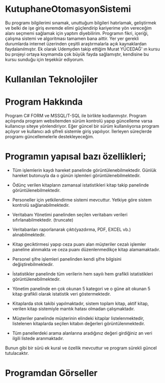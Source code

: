 # KutuphaneOtomasyonSistemi

Bu programı bilgilerimi sınamak, unuttuğum bilgileri hatırlamak, geliştirmek ve belki de işe giriş evremde elimi güçlendirip kariyerime yön vereceğim alanı seçmemi sağlamak için yaptım diyebilirim. Programın fikri, içeriği, çalışma sistemi ve algoritması tamamen bana aittir. Yer yer gerekli durumlarda internet üzerinden çeşitli araştırmalarla açık kaynaklardan faydalanılmıştır. Ek olarak Udemyden takip ettiğim Murat YÜCEDAĞ' ın kursu bu projeyi ortaya koymamda çok büyük fayda sağlamıştır, kendisine bu kursu sunduğu için teşekkür ediyorum. 

# Kullanılan Teknolojiler


# Program Hakkında

Program C# FORM ve MSSQL/T-SQL ile birlikte kodlanmıştır. Program açılışında program websitemden sürüm kontrolü yapıp güncelleme varsa kullanıcıyı siteye yönlendiriyor. Eğer güncel bir sürüm kullanılıyorsa program açılıyor ve kullanıcı adı şifreli sistemle giriş yapılıyor. İlerleyen süreçlerde programı güncellemelerle destekleyeceğim. 

# Programın yapısal bazı özellikleri;

* Tüm işlemlerin kaydı hareket panelinde görüntülenebilmektedir. Günlük hareket butonuyla da o günün işlemleri görüntülenebilmektedir.

* Ödünç verilen kitapların zamansal istatistikleri kitap takip panelinde görüntülenebilmektedir.

* Personeller için yetkilendirme sistemi mevcuttur. Yetkiye göre sistem kontrolü sağlanabilmektedir.

* Veritabanı Yönetimi panelinden seçilen veritabanı verileri sıfırlanabilmektedir. (truncate)

* Veritabanları raporlanarak çıktı(yazdırma, PDF, EXCEL vb.) alınabilmektedir.

* Kitap geciktirmesi yapıp ceza puanı alan müşteriler cezalı işlemler paneline alınmakta ve ceza puanı düzenlenmedikçe kitap alamamaktadır.

* Personel şifre işlemleri panelinden kendi şifre bilgisini değiştirebilmektedir.

* İstatistikler panelinde tüm verilerin hem sayılı hem grafikli istatistikleri görüntülenebilmektedir.

* Yönetim panelinde en çok okunan 5 kategori ve o güne ait okunan 5 kitap grafikli olarak istatistik veri göstermektedir.

* Kitaplarda stok takibi yapılmaktadır, sistem toplam kitap, aktif kitap, verilen kitap sistemiyle mantık hatası olmadan çalışmaktadır.

* Müşteriler panelinde müşterinin elindeki kitaplar listelenmektedir, listelenen kitaplarda seçilen kitabın değerleri görüntülenmektedir.

* Tüm panellerdeki arama alanlarına aradığınız değeri girdiğiniz an veri ilgili listede aranmaktadır.

Bunun gibi bir sürü ek kural ve özellik mevcuttur ve program sürekli güncel tutulacaktır.
# Programdan Görseller

